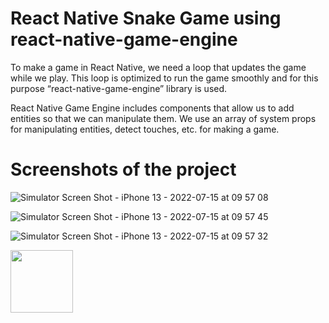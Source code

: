 # React Native Snake Game using react-native-game-engine

To make a game in React Native, we need a loop that updates the game while we play. This loop is optimized to run the game smoothly and for this purpose “react-native-game-engine” library is used.

React Native Game Engine includes components that allow us to add entities so that we can manipulate them. We use an array of system props for manipulating entities, detect touches, etc. for making a game.

# Screenshots of the project

![Simulator Screen Shot - iPhone 13 - 2022-07-15 at 09 57 08](https://user-images.githubusercontent.com/93266653/179150550-7c5b6d1f-f7f9-430c-9ecc-2c576225b5c3.png)

![Simulator Screen Shot - iPhone 13 - 2022-07-15 at 09 57 45](https://user-images.githubusercontent.com/93266653/179150595-f204b324-baf8-4bd3-a75f-a77fb861fa15.png)

![Simulator Screen Shot - iPhone 13 - 2022-07-15 at 09 57 32](https://user-images.githubusercontent.com/93266653/179150622-d6bc56b9-5c40-477a-a291-ed010d5407d4.png)

<img src="[https://github.com/favicon.ic](https://user-images.githubusercontent.com/93266653/179150550-7c5b6d1f-f7f9-430c-9ecc-2c576225b5c3.png)o" width="100">
